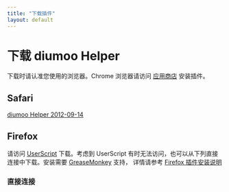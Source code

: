 ```yaml
---
title: "下载插件"
layout: default
---
```


# 下载 diumoo Helper

下载时请认准您使用的浏览器。Chrome 浏览器请访问 
[应用商店](http://chrome.google.com/webstore/detail/bhcipoegncngbamefblmbehlppibdgfe)
安装插件。

## Safari
[diumoo Helper 2012-09-14](https://github.com/downloads/diumoo/diumoohelper/diumoohelper20120914.safariextz)

## Firefox

请访问 [UserScript](http://userscripts.org/scripts/show/142009) 下载。考虑到
UserScript 有时无法访问，也可以从下列直接连接中下载。安装需要 
[GreaseMonkey](https://addons.mozilla.org/firefox/addon/748) 支持，
详情请参考 [Firefox 插件安装说明](/exhttps://addons.mozilla.org/firefox/addon/748tensions/firefox.html)

### 直接连接


